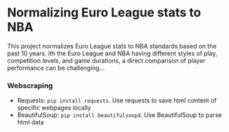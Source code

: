 # Normalizing Euro League stats to NBA
This project normalizes Euro League stats to NBA standards based on the past 10 years. ith the Euro League and NBA having different styles of play, competition levels, and game durations, a direct comparison of player performance can be challenging...

### Webscraping
* Requests: `pip install requests`. Use requests to save html content of specific webpages locally
* BeautifulSoup: `pip install beautifulsoup4`. Use BeautifulSoup to parse html data


